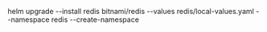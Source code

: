 helm upgrade --install redis bitnami/redis --values redis/local-values.yaml --namespace redis --create-namespace